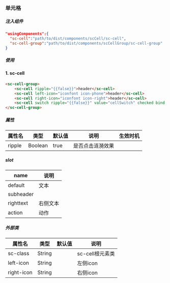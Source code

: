 ### 单元格

##### 注入组件

```json
"usingComponents":{
  "sc-cell":"path/to/dist/components/scCell/sc-cell",
  "sc-cell-group":"path/to/dist/components/scCellGroup/sc-cell-group"
}
```

##### 使用

#### 1. sc-cell
```html
<sc-cell-group>
    <sc-cell ripple="{{false}}">header</sc-cell>
    <sc-cell left-icon="iconfont icon-phone">header</sc-cell>
    <sc-cell right-icon="iconfont icon-right">header</sc-cell>
    <sc-cell switch ripple="{{false}}" value="cellSwitch" checked bind:cellSwitchChange="cellChange">header</sc-cell>
</sc-cell-group>
```

##### 属性

| 属性名  | 类型  |	默认值 |	说明 |		生效时机 |
| ------------ | ------------ | ------------ | ------------ | ------------ |
|ripple|Boolean|true|是否点击涟漪效果|

##### slot
|name|说明|
| ------------ | ------------ |
|default|文本|
|subheader||
|righttext|右侧文本|
|action|动作|

##### 外部类
| 属性名  | 类型  |	默认值 |	说明 |
| ------------ | ------------ | ------------ | ------------ |
| sc-class| String | | sc-cell根元素类|
| left-icon| String | | 左侧icon|
| right-icon| String | |右侧icon|